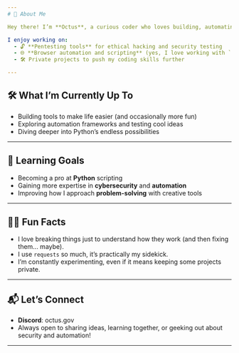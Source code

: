 ```yaml
---
# 👋 About Me

Hey there! I’m **Octus**, a curious coder who loves building, automating, and learning along the way. While I have a passion for cybersecurity and pentesting, I’m always exploring new areas and experimenting with different projects.

I enjoy working on:
  - 🔓 **Pentesting tools** for ethical hacking and security testing
  - 🌐 **Browser automation and scripting** (yes, I love working with `requests`)
  - 🛠️ Private projects to push my coding skills further

---
```


## 🛠️ What I’m Currently Up To
  - Building tools to make life easier (and occasionally more fun)
  - Exploring automation frameworks and testing cool ideas
  - Diving deeper into Python’s endless possibilities

---

## 🌱 Learning Goals
  - Becoming a pro at **Python** scripting
  - Gaining more expertise in **cybersecurity** and **automation**
  - Improving how I approach **problem-solving** with creative tools

---

## 👨‍💻 Fun Facts
  - I love breaking things just to understand how they work (and then fixing them... maybe).
  - I use `requests` so much, it’s practically my sidekick.
  - I’m constantly experimenting, even if it means keeping some projects private.

---

## 📬 Let’s Connect
  - **Discord**: octus.gov
  - Always open to sharing ideas, learning together, or geeking out about security and automation!

---

